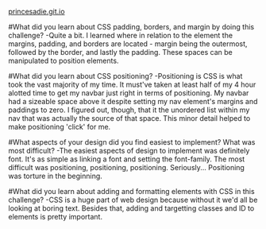 [princesadie.git.io](http://princesadie.git.io)

#What did you learn about CSS padding, borders, and margin by doing this challenge?
-Quite a bit. I learned where in relation to the element the margins, padding, and borders are located - margin being the outermost, followed by the border, and lastly the padding. These spaces can be manipulated to position elements.

#What did you learn about CSS positioning?
-Positioning is CSS is what took the vast majority of my time. It must've taken at least half of my 4 hour alotted time to get my navbar just right in terms of positioning. My navbar had a sizeable space above it despite setting my nav element's margins and paddings to zero. I figured out, though, that it the unordered list within my nav that was actually the source of that space. This minor detail helped to make positioning 'click' for me.

#What aspects of your design did you find easiest to implement? What was most difficult?
-The easiest aspects of design to implement was definitely font. It's as simple as linking a font and setting the font-family. The most difficult was positioning, positioning, positioning. Seriously... Positioning was torture in the beginning.

#What did you learn about adding and formatting elements with CSS in this challenge?
-CSS is a huge part of web design because without it we'd all be looking at boring text. Besides that, adding and targetting classes and ID to elements is pretty important.